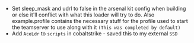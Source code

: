 - Set sleep_mask and udrl to false in the arsenal kit config when building or else it'll conflict with what this loader will try to do. Also example.profile contains the necessary stuff for the profile used to start the teamserver to use along with it `(This was completed by default)`
- Add `AceLdr` to `scripts` in cobaltstrike - saved this to my external `SSD`


